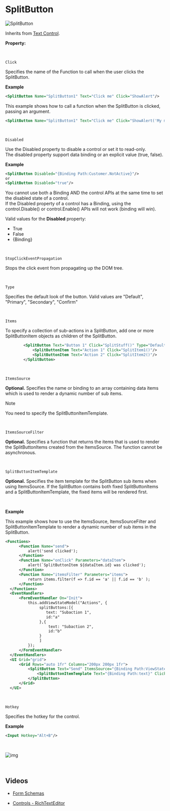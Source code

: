 # SplitButton

![SplitButton](https://profitbasedocs.blob.core.windows.net/images/FormSchema_SplitButton.PNG)
<br/>

Inherits from [Text Control](textcontrol.md).

**Property:**

<br/>

`Click`

Specifies the name of the Function to call when the user clicks the SplitButton.

**Example**

```xml
<SplitButton Name="SplitButton1" Text="Click me" Click="ShowAlert"/>
```

This example shows how to call a function when the SplitButton is clicked, passing an argument.

```xml
<SplitButton Name="SplitButton1" Text="Click me" Click="ShowAlert('My message')"/>
```

<br/>

`Disabled`

Use the Disabled property to disable a control or set it to read-only.  
The disabled property support data binding or an explicit value (true, false).

**Example**

```xml
<SplitButton Disabled="{Binding Path:Customer.NotActive}"/>
or
<SplitButton Disabled="true"/>
```

You cannot use both a Binding AND the control APIs at the same time to set the disabled state of a control.  
If the Disabled property of a control has a Binding, using the control.Disable() or control.Enable() APIs will not work (binding will win).

Valid values for the **Disabled** property:

- True
- False
- {Binding}

<br/>

`StopClickEventPropagation`

Stops the click event from propagating up the DOM tree.

<br/>

`Type`

Specifies the default look of the button. Valid values are "Default", "Primary", "Secondary", "Confirm"

<br/>

`Items`

To specify a collection of sub-actions in a SplitButton, add one or more SplitButtonItem objects as children of the SplitButton.

```xml
        <SplitButton Text="Button 1" Click="SplitStuff()" Type="Default" >
        	<SplitButtonItem Text="Action 1" Click="SplitItem1()"/>
        	<SplitButtonItem Text="Action 2" Click="SplitItem2()"/>
        </SplitButton>
```

<br/>

`ItemsSource`

**Optional.** Specifies the name or binding to an array containing data items which is used to render a dynamic number of sub items. 

> [!NOTE]
> You need to specify the SplitButtonItemTemplate.

<br/>

`ItemsSourceFilter`

**Optional.** Specifies a function that returns the items that is used to render the SplitButtonItems created from the ItemsSource. The function cannot be asynchronous.

<br/>

`SplitButtonItemTemplate`

**Optional.** Specifies the item template for the SplitButton sub items when using ItemsSource. If the SplitButton contains both fixed SplitButtonItems and a SplitButtonItemTemplate, the fixed items will be rendered first.

<br/>

**Example**

This example shows how to use the ItemsSource, ItemsSourceFilter and SplitButtonItemTemplate to render a dynamic number of sub items in the SplitButton.
<br/>

```xml
<Functions>
      <Function Name="send">
          alert('send clicked');
      </Function>
      <Function Name="onClick" Parameters="dataItem">
          alert(`SplitButtonItem ${dataItem.id} was clicked');
      </Function>
      <Function Name="itemsFilter" Parameters="items">
          return items.filter(f => f.id == 'a' || f.id == 'b' );
      </Function>
  </Functions>
  <EventHandlers>
      <FormEventHandler On="Init">
          this.addViewStateModel("Actions", {
               splitButtons:[{
                  text: "Subaction 1",
                  id:"a"
               },{
                   text: "Subaction 2",
                   id:"b"
               }
               ]
          });
      </FormEventHandler>
  </EventHandlers>
  <UI Grid="grid">
      <Grid Rows="auto 1fr" Columns="200px 200px 1fr">
          <SplitButton Text="Send" ItemsSource="{Binding Path:ViewState.Actions.splitButtons}" ItemsSourceFilter="itemsFilter" Click="send">
              <SplitButtonItemTemplate Text="{Binding Path:text}" Click="onClick($Data)"/>
          </SplitButton>
      </Grid>
  </UI>
```

<br/>

`Hotkey`

Specifies the hotkey for the control.

**Example**

```xml
<Input Hotkey="Alt+B"/>
```

<br/>

![img](https://profitbasedocs.blob.core.windows.net/images/hotkeys.png)

<br/>

## Videos

- [Form Schemas](../../../../videos/formschemas.md)

- [Controls - RichTextEditor](https://profitbasedocs.blob.core.windows.net/videos/Form%20Schema%20-%20SplitButton.mp4)
